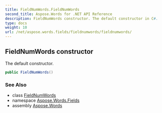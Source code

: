 ```yaml
---
title: FieldNumWords.FieldNumWords
second_title: Aspose.Words for .NET API Reference
description: FieldNumWords constructor. The default constructor in C#.
type: docs
weight: 10
url: /net/aspose.words.fields/fieldnumwords/fieldnumwords/
---
```

## FieldNumWords constructor

The default constructor.

```csharp
public FieldNumWords()
```

### See Also

* class [FieldNumWords](../)
* namespace [Aspose.Words.Fields](../../fieldnumwords/)
* assembly [Aspose.Words](../../../)
